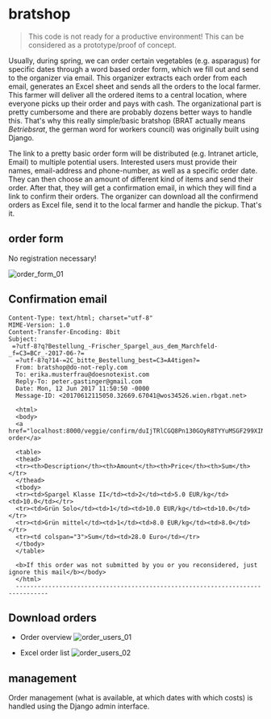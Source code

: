 # bratshop

> This code is not ready for a productive environment! This can be considered as a prototype/proof of concept.

Usually, during spring, we can order certain vegetables (e.g. asparagus) for specific dates through a word based order form, which we fill out and send to the organizer via email. This organizer extracts each order from each email, generates an Excel sheet and sends all the orders to the local farmer. This farmer will deliver all the ordered items to a central location, where everyone picks up their order and pays with cash. The organizational part is pretty cumbersome and there are probably dozens better ways to handle this. That's why this really simple/basic bratshop (BRAT actually means _Betriebsrat_, the german word for workers council) was originally built using Django. 

The link to a pretty basic order form will be distributed (e.g. Intranet article, Email) to multiple potential users. Interested users must provide their names, email-address and phone-number, as well as a specific order date. They can then choose an amount of different kind of items and send their order. After that, they will get a confirmation email, in which they will find a link to confirm their orders. 
The organizer can download all the confirmend orders as Excel file, send it to the local farmer and handle the pickup. That's it.

## order form

No registration necessary!

![order_form_01](https://user-images.githubusercontent.com/3997488/27031418-73a3bfee-4f70-11e7-8c8d-a57c8db28d41.png)

## Confirmation email

```
Content-Type: text/html; charset="utf-8"
MIME-Version: 1.0
Content-Transfer-Encoding: 8bit
Subject:
 =?utf-8?q?Bestellung_-Frischer_Spargel_aus_dem_Marchfeld-_f=C3=BCr_-2017-06-?=
  =?utf-8?q?14-=2C_bitte_Bestellung_best=C3=A4tigen?=
  From: bratshop@do-not-reply.com
  To: erika.musterfrau@doesnotexist.com
  Reply-To: peter.gastinger@gmail.com
  Date: Mon, 12 Jun 2017 11:50:50 -0000
  Message-ID: <20170612115050.32669.67041@wos34526.wien.rbgat.net>

  <html>
  <body>
  <a href="localhost:8000/veggie/confirm/duIjTRlCGQ8Pn130GOyR8TYYuMSGF299XINnDoMD5CD8mdyscOotbqvY6K8P0Rrl">Confirm order</a>

  <table>
  <thead>
  <tr><th>Description</th><th>Amount</th><th>Price</th><th>Sum</th></tr>
  </thead>
  <tbody>
  <tr><td>Spargel Klasse II</td><td>2</td><td>5.0 EUR/kg</td><td>10.0</td></tr>
  <tr><td>Grün Solo</td><td>1</td><td>10.0 EUR/kg</td><td>10.0</td></tr>
  <tr><td>Grün mittel</td><td>1</td><td>8.0 EUR/kg</td><td>8.0</td></tr>
  <tr><td colspan="3">Sum</td><td>28.0 Euro</td></tr>
  </tbody>
  </table>

  <b>If this order was not submitted by you or you reconsidered, just ignore this mail</b></body>
  </html>
  -------------------------------------------------------------------------------
```

## Download orders

* Order overview
![order_users_01](https://user-images.githubusercontent.com/3997488/27032704-873c660e-4f76-11e7-9323-b7c91de297a6.png)

* Excel order list
![order_users_02](https://user-images.githubusercontent.com/3997488/27032703-85ea6ea4-4f76-11e7-8b62-b88aa98b521d.png)

## management 

Order management (what is available, at which dates with which costs) is handled using the Django admin interface.


